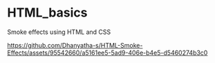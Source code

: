 # HTML_basics
Smoke effects using HTML and CSS


https://github.com/Dhanyatha-s/HTML-Smoke-Effects/assets/95542660/a5161ee5-5ad9-406e-b4e5-d5460274b3c0

